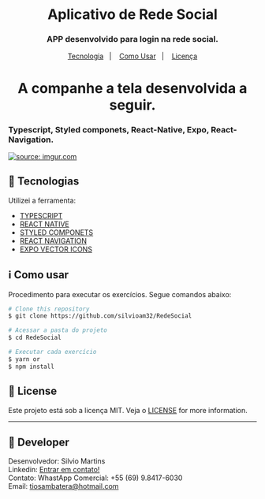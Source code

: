 <h1 align="center">
    Aplicativo de Rede Social
</h1>

<h3 align="center">
  APP desenvolvido para login na rede social.
</h3>

<p align="center">
  <a href="#rocket-tecnologias">Tecnologia</a>&nbsp;&nbsp;&nbsp;|&nbsp;&nbsp;&nbsp;
  <a href="#information_source-como-usar">Como Usar</a>&nbsp;&nbsp;&nbsp;|&nbsp;&nbsp;&nbsp;
  <a href="#memo-license">Licença</a>
</p>

<h1 align="center">
    A companhe a tela desenvolvida a seguir.
</h1>

<h3 align="left">
  Typescript, Styled componets, React-Native, Expo, React-Navigation.
</h3>
<a href="https://imgur.com/LawzTrD"><img src="https://i.imgur.com/LawzTrD.jpg" title="source: imgur.com" /></a>

## :rocket: Tecnologias

Utilizei a ferramenta:

-  [TYPESCRIPT](https://docs.microsoft.com/en-us/learn/modules/typescript-get-started/)
-  [REACT NATIVE](https://reactnative.dev/)
-  [STYLED COMPONETS](https://styled-components.com/)
-  [REACT NAVIGATION](https://reactnavigation.org/)
-  [EXPO VECTOR ICONS](https://docs.expo.dev/guides/icons/)

## :information_source: Como usar

Procedimento para executar os exercícios. Segue comandos abaixo:

```bash
# Clone this repository
$ git clone https://github.com/silvioam32/RedeSocial

# Acessar a pasta do projeto
$ cd RedeSocial

# Executar cada exercício
$ yarn or
$ npm install
```

## :memo: License
Este projeto está sob a licença MIT. Veja o [LICENSE](https://github.com/silvioam32/RedeSocial/blob/master/LICENSE) for more information.

---

## :rocket: Developer

Desenvolvedor: Silvio Martins<br>
Linkedin: [Entrar em contato!](https://www.linkedin.com/in/silvio-martins-511956230/)<br>
Contato: WhastApp Comercial: +55 (69) 9.8417-6030 <br>
Email: tiosambatera@hotmail.com <br>
